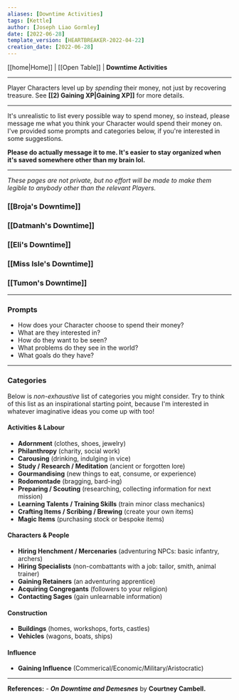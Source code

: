 ```yaml
---
aliases: [Downtime Activities]
tags: [Kettle]
author: [Joseph Liao Gormley]
date: [2022-06-28]
template_version: [HEARTBREAKER-2022-04-22]
creation_date: [2022-06-28]
---
```

<!-- Home | Character Creation | -->
[[home|Home]] | [[Open Table]] | **Downtime Activities**
___
Player Characters level up by *spending* their money, not just by recovering treasure. See **[[2) Gaining XP|Gaining XP]]** for more details.
___
It's unrealistic to list every possible way to spend money, so instead, please message me what you think your Character would spend their money on. I've provided some prompts and categories below, if you're interested in some suggestions.

**Please do actually message it to me. It's easier to stay organized when it's saved somewhere other than my brain lol.**
___
*These pages are not private, but no effort will be made to make them legible to anybody other than the relevant Players.*
### [[Broja's Downtime]]
### [[Datmanh's Downtime]]
### [[Eli's Downtime]]
### [[Miss Isle's Downtime]]
### [[Tumon's Downtime]]

___
### Prompts
- How does your Character choose to spend their money?
- What are they interested in?
- How do they want to be seen?
- What problems do they see in the world?
- What goals do they have?
___
### Categories
Below is *non-exhaustive* list of categories you might consider. Try to think of this list as an inspirational starting point, because I'm interested in whatever imaginative ideas you come up with too!

#### Activities & Labour
- **Adornment** (clothes, shoes, jewelry)
- **Philanthropy** (charity, social work)
- **Carousing** (drinking, indulging in vice)
- **Study / Research / Meditation** (ancient or forgotten lore)
- **Gourmandising** (new things to eat, consume, or experience)
- **Rodomontade** (bragging, bard-ing)
- **Preparing / Scouting** (researching, collecting information for next mission)
- **Learning Talents / Training Skills** (train minor class mechanics)
- **Crafting Items / Scribing / Brewing** (create your own items)
- **Magic Items** (purchasing stock or bespoke items)
#### Characters & People
- **Hiring Henchment / Mercenaries** (adventuring NPCs: basic infantry, archers)
- **Hiring Specialists** (non-combattants with a job: tailor, smith, animal trainer)
- **Gaining Retainers** (an adventuring apprentice)
- **Acquiring Congregants** (followers to your religion)
- **Contacting Sages** (gain unlearnable information)

#### Construction
- **Buildings** (homes, workshops, forts, castles)
- **Vehicles** (wagons, boats, ships)

#### Influence
- **Gaining Influence** (Commerical/Economic/Military/Aristocratic)

___
**References:**
	- ***On Downtime and Demesnes*** by **Courtney Cambell.**

<!-- Sources, read more, links, etc. -->
<!-- *Source: Entry by [[Mike Maxin]].* -->
<!-- Leave an empty line at the end, otherwise Exporter complains. -->

